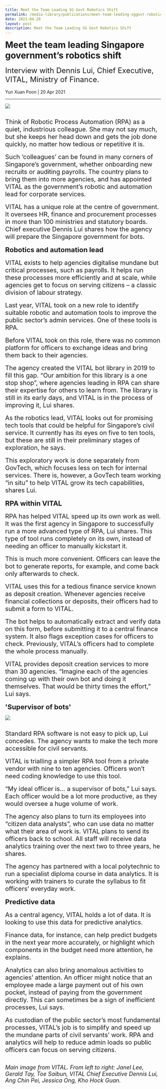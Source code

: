 ```yaml
---
title: Meet the Team Leading SG Govt Robotics Shift
permalink: /media-library/publications/meet-team-leading-sggovt-robotics-shift
date: 2021-04-20
layout: post
description: Meet the Team Leading SG Govt Robotics Shift
---
```

<div style="font-size: 28px">
<b>Meet the team leading Singapore government’s robotics shift</b></div>
<div>&nbsp;&nbsp;</div>
<div>
<div style="font-size: 24px">
Interview with Dennis Lui, Chief Executive, VITAL, Ministry of Finance.
</div>
<div>&nbsp;&nbsp;</div>
<div>
Yun Xuan Poon | 20 Apr 2021
</div>
<hr>

![](/images/Media/roboticshift_1.png)
<div>&nbsp;&nbsp;</div>	
<div style="font-size: 20px;">
Think of Robotic Process Automation (RPA) as a quiet, industrious colleague. She may not say much, but she keeps her head down and gets the job done quickly, no matter how tedious or repetitive it is.
</div>
<div>&nbsp;&nbsp;</div>
<div style="font-size: 20px;">
Such ‘colleagues’ can be found in many corners of Singapore’s government, whether onboarding new recruits or auditing payrolls. The country plans to bring them into more agencies, and has appointed VITAL as the government’s robotic and automation lead for corporate services.
</div>
<div>&nbsp;&nbsp;</div>
<div style="font-size: 20px;">
VITAL has a unique role at the centre of government. It oversees HR, finance and procurement processes in more than 100 ministries and statutory boards. Chief executive Dennis Lui shares how the agency will prepare the Singapore government for bots.
</div>
<div>&nbsp;&nbsp;</div>
<div style="font-size: 22px;">
<b>Robotics and automation lead</b>
</div>
<div>&nbsp;&nbsp;</div>
<div style="font-size: 20px;">
VITAL exists to help agencies digitalise mundane but critical processes, such as payrolls. It helps run these processes more efficiently and at scale, while agencies get to focus on serving citizens – a classic division of labour strategy.
</div>
<div>&nbsp;&nbsp;</div>
<div style="font-size: 20px;">
Last year, VITAL took on a new role to identify suitable robotic and automation tools to improve the public sector’s admin services. One of these tools is RPA.
</div>
<div>&nbsp;&nbsp;</div>
<div style="font-size: 20px;">
Before VITAL took on this role, there was no common platform for officers to exchange ideas and bring them back to their agencies.
</div>
<div>&nbsp;&nbsp;</div>
<div style="font-size: 20px;">
The agency created the VITAL bot library in 2019 to fill this gap. “Our ambition for this library is a one stop shop”, where agencies leading in RPA can share their expertise for others to learn from. The library is still in its early days, and VITAL is in the process of improving it, Lui shares.
</div>
<div>&nbsp;&nbsp;</div>
<div style="font-size: 20px;">
As the robotics lead, VITAL looks out for promising tech tools that could be helpful for Singapore’s civil service. It currently has its eyes on five to ten tools, but these are still in their preliminary stages of exploration, he says.
</div>
<div>&nbsp;&nbsp;</div>
<div style="font-size: 20px;">
This exploratory work is done separately from GovTech, which focuses less on tech for internal services. There is, however, a GovTech team working “in situ” to help VITAL grow its tech capabilities, shares Lui.
</div>
<div>&nbsp;&nbsp;</div>
<div style="font-size: 22px;">
<b>RPA within VITAL</b>
</div>
<div>&nbsp;&nbsp;</div>
<div style="font-size: 20px;">
RPA has helped VITAL speed up its own work as well. It was the first agency in Singapore to successfully run a more advanced type of RPA, Lui shares. This type of tool runs completely on its own, instead of needing an officer to manually kickstart it.
</div>
<div>&nbsp;&nbsp;</div>
<div style="font-size: 20px;">
This is much more convenient. Officers can leave the bot to generate reports, for example, and come back only afterwards to check.
</div>
<div>&nbsp;&nbsp;</div>
<div style="font-size: 20px;">
VITAL uses this for a tedious finance service known as deposit creation. Whenever agencies receive financial collections or deposits, their officers had to submit a form to VITAL.
</div>
<div>&nbsp;&nbsp;</div>
<div style="font-size: 20px;">
The bot helps to automatically extract and verify data on this form, before submitting it to a central finance system. It also flags exception cases for officers to check. Previously, VITAL’s officers had to complete the whole process manually.
</div>
<div>&nbsp;&nbsp;</div>
<div style="font-size: 20px;">
VITAL provides deposit creation services to more than 30 agencies. “Imagine each of the agencies coming up with their own bot and doing it themselves. That would be thirty times the effort,” Lui says.
</div>
<div>&nbsp;&nbsp;</div>
<div style="font-size: 22px;">
<b>'Supervisor of bots'</b>
</div>
	
![](/images/Media/roboticshift_2.png)
<div>&nbsp;&nbsp;</div>
<div style="font-size: 20px;">
Standard RPA software is not easy to pick up, Lui concedes. The agency wants to make the tech more accessible for civil servants.
</div>
<div>&nbsp;&nbsp;</div>
<div style="font-size: 20px;">
VITAL is trialling a simpler RPA tool from a private vendor with nine to ten agencies. Officers won’t need coding knowledge to use this tool.
</div>
<div>&nbsp;&nbsp;</div>
<div style="font-size: 20px;">
“My ideal officer is… a supervisor of bots,” Lui says. Each officer would be a lot more productive, as they would oversee a huge volume of work.
</div>
<div>&nbsp;&nbsp;</div>
<div style="font-size: 20px;">
The agency also plans to turn its employees into “citizen data analysts”, who can use data no matter what their area of work is. VITAL plans to send its officers back to school. All staff will receive data analytics training over the next two to three years, he shares.
</div>
<div>&nbsp;&nbsp;</div>
<div style="font-size: 20px;">
The agency has partnered with a local polytechnic to run a specialist diploma course in data analytics. It is working with trainers to curate the syllabus to fit officers’ everyday work.
</div>
<div>&nbsp;&nbsp;</div>
<div style="font-size: 22px;">
<b>Predictive data</b>
</div>
<div>&nbsp;&nbsp;</div>
<div style="font-size: 20px;">
As a central agency, VITAL holds a lot of data. It is looking to use this data for predictive analytics.
</div>
<div>&nbsp;&nbsp;</div>
<div style="font-size: 20px;">
Finance data, for instance, can help predict budgets in the next year more accurately, or highlight which components in the budget need more attention, he explains.
</div>
<div>&nbsp;&nbsp;</div>
<div style="font-size: 20px;">
Analytics can also bring anomalous activities to agencies’ attention. An officer might notice that an employee made a large payment out of his own pocket, instead of paying from the government directly. This can sometimes be a sign of inefficient processes, Lui says.
</div>
<div>&nbsp;&nbsp;</div>
<div style="font-size: 20px;">
As custodian of the public sector’s most fundamental processes, VITAL’s job is to simplify and speed up the mundane parts of civil servants’ work. RPA and analytics will help to reduce admin loads so public officers can focus on serving citizens.
</div>
<div>&nbsp;&nbsp;</div>
<div>&nbsp;&nbsp;</div>
<div style="font-size: 18px;">
<i>Main image from VITAL. From left to right: Janel Lee, Gerald Tay, Toe Saibun, VITAL Chief Executive Dennis Lui, Ang Chin Pei, Jessica Ong, Kho Hock Guan.</i>
</div>